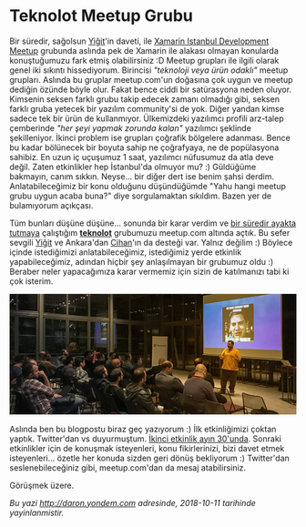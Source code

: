 # Teknolot Meetup Grubu

Bir süredir, sağolsun [Yiğit](https://twitter.com/ozaksuty)'in daveti, ile [Xamarin Istanbul Development Meetup](https://www.meetup.com/Xamarin-Istanbul-Development-Meetup/) grubunda aslında pek de Xamarin ile alakası olmayan konularda konuştuğumuzu fark etmiş olabilirsiniz :D Meetup grupları ile ilgili olarak genel iki sıkıntı hissediyorum. Birincisi *"teknoloji veya ürün odaklı"* meetup grupları. Aslında bu gruplar meetup.com'un doğasına çok uygun ve meetup dediğin özünde böyle olur. Fakat bence ciddi bir satürasyona neden oluyor. Kimsenin seksen farklı grubu takip edecek zamanı olmadığı gibi, seksen farklı gruba yetecek bir yazılım community'si de yok. Diğer yandan kimse sadece tek bir ürün de kullanmıyor. Ülkemizdeki yazılımcı profili arz-talep çemberinde *"her şeyi yapmak zorunda kalan"* yazılımcı şeklinde şekilleniyor. İkinci problem ise grupları çoğrafik bölgelere adanması. Bence bu kadar bölünecek bir boyuta sahip ne çoğrafyaya, ne de popülasyona sahibiz. En uzun iç uçuşumuz 1 saat, yazılımcı nüfusumuz da atla deve değil. Zaten etkinlikler hep İstanbul'da olmuyor mu? :) Güldüğüme bakmayın, canım sıkkın. Neyse... bir diğer dert ise benim şahsi derdim. Anlatabileceğimiz bir konu olduğunu düşündüğümde "Yahu hangi meetup grubu uygun acaba buna?" diye sorgulamaktan sıkıldım. Bazen yer de bulamıyorum açıkçası. 

Tüm bunları düşüne düşüne... sonunda bir karar verdim ve [bir süredir ayakta tutmaya](http://daron.yondem.com/teknolottv_darontv_ve_azureshowcom) çalıştığım [**teknolot**](https://www.meetup.com/Teknolot/) grubumuzu meetup.com altında açtık. Bu sefer sevgili [Yiğit](https://twitter.com/ozaksuty) ve Ankara'dan [Cihan](https://twitter.com/cihanyakar)'ın da desteği var. Yalnız değilim :) Böylece içinde istediğimizi anlatabileceğimiz, istediğimiz yerde etkinlik yapabileceğimiz, adından hiçbir şey anlaşılmayan bir grubumuz oldu :) Beraber neler yapacağımıza karar vermemiz için sizin de katılmanızı tabi ki çok isterim. 

![](media/Teknolot-Meetup-Group/azure-devops-teknolot-meetup.jpg)

Aslında ben bu blogpostu biraz geç yazıyorum :) İlk etkinliğimizi çoktan yaptık. Twitter'dan vs duyurmuştum. [İkinci etkinlik ayın 30'unda](https://www.meetup.com/Teknolot/events/255230251/). Sonraki etkinlikler için de konuşmak isteyenleri, konu fikirlerinizi, bizi davet etmek isteyenleri... özetle her konuda sizden geri dönüş bekliyorum :) Twitter'dan seslenebileceğiniz gibi, meetup.com'dan da mesaj atabilirsiniz. 

Görüşmek üzere.

*Bu yazi http://daron.yondem.com adresinde, 2018-10-11 tarihinde yayinlanmistir.*
